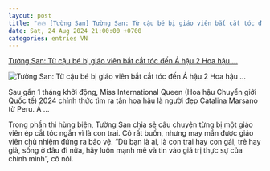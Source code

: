 ```yaml
---
layout: post
title: "🔥🔥 [Tường San] Tường San: Từ cậu bé bị giáo viên bắt cắt tóc đến Á hậu 2 Hoa hậu ..."
date: Sat, 24 Aug 2024 21:00:00 +0700
categories: entries VN
---
```

[Tường San: Từ cậu bé bị giáo viên bắt cắt tóc đến Á hậu 2 Hoa hậu ...](https://vietnamnet.vn/tuong-san-tu-cau-be-bi-giao-vien-bat-cat-toc-den-a-hau-2-hoa-hau-chuyen-gioi-2315241.html)

![Tường San: Từ cậu bé bị giáo viên bắt cắt tóc đến Á hậu 2 Hoa hậu ...](https://static-images.vnncdn.net/vps_images_publish/000001/000003/2024/8/25/tuong-san-tu-cau-be-bi-giao-vien-bat-cat-toc-den-a-hau-2-hoa-hau-chuyen-gioi-478.jpg?width=0&s=ZlTFjSmGoUqV2o3U4n7hTA)

Sau gần 1 tháng khởi động, Miss International Queen (Hoa hậu Chuyển giới Quốc tế) 2024 chính thức tìm ra tân hoa hậu là người đẹp Catalina Marsano từ Peru. Á ...

Trong phần thi hùng biện, Tường San chia sẻ câu chuyện từng bị một giáo viên ép cắt tóc ngắn vì là con trai. Cô rất buồn, nhưng may mắn được giáo viên chủ nhiệm đứng ra bảo vệ. “Dù bạn là ai, là con trai hay con gái, trẻ hay già, sống ở đâu đi nữa, hãy luôn mạnh mẽ và tin vào giá trị thực sự của chính mình”, cô nói.

